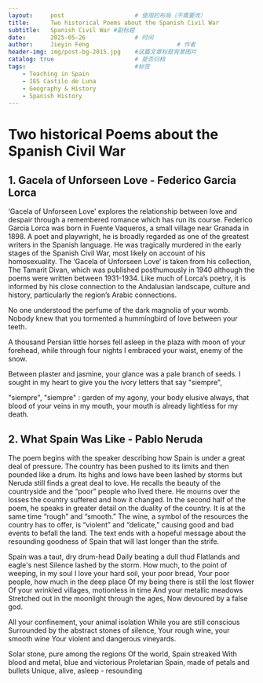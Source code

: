 ```yaml
---
layout:     post   				    # 使用的布局（不需要改）
title:      Two historical Poems about the Spanish Civil War 				# 标题 
subtitle:   Spanish Civil War #副标题
date:       2025-05-26 				# 时间
author:     Jieyin Feng 						# 作者
header-img: img/post-bg-2015.jpg 	#这篇文章标题背景图片
catalog: true 						# 是否归档
tags:								#标签
    - Teaching in Spain 
    - IES Castilo de Luna
    - Geography & History
    - Spanish History
---
```



# Two historical Poems about the Spanish Civil War
## 1. Gacela of Unforseen Love  - Federico Garcia Lorca

‘Gacela of Unforseen Love’ explores the relationship between love and despair through a remembered romance which has run its course.
Federico Garcia Lorca was born in Fuente Vaqueros, a small village near Granada in 1898. A poet and playwright, he is broadly regarded as one of the greatest writers in the Spanish language. He was tragically murdered in the early stages of the Spanish Civil War, most likely on account of his homosexuality.
The ‘Gacela of Unforseen Love‘ is taken from his collection, The Tamarit Divan, which was published posthumously in 1940 although the poems were written between 1931-1934. Like much of Lorca’s poetry, it is informed by his close connection to the Andalusian landscape, culture and history, particularly the region’s Arabic connections.

No one understood the perfume
of the dark magnolia of your womb.
Nobody knew that you tormented
a hummingbird of love between your teeth.

A thousand Persian little horses fell asleep
in the plaza with moon of your forehead,
while through four nights I embraced
your waist, enemy of the snow.

Between plaster and jasmine, your glance
was a pale branch of seeds.
I sought in my heart to give you
the ivory letters that say "siempre",

"siempre", "siempre" : garden of my agony,
your body elusive always,
that blood of your veins in my mouth,
your mouth is already lightless for my death.



## 2. What Spain Was Like  -    Pablo Neruda
The poem begins with the speaker describing how Spain is under a great deal of pressure. The country has been pushed to its limits and then pounded like a drum. Its highs and lows have been lashed by storms but Neruda still finds a great deal to love. He recalls the beauty of the countryside and the “poor” people who lived there. He mourns over the losses the country suffered and how it changed.
In the second half of the poem, he speaks in greater detail on the duality of the country. It is at the same time “rough” and “smooth.” The wine, a symbol of the resources the country has to offer, is “violent” and “delicate,” causing good and bad events to befall the land. The text ends with a hopeful message about the resounding goodness of Spain that will last longer than the strife.


Spain was a taut, dry drum-head
Daily beating a dull thud
Flatlands and eagle's nest
Silence lashed by the storm.
How much, to the point of weeping, in my soul
I love your hard soil, your poor bread,
Your poor people, how much in the deep place
Of my being there is still the lost flower
Of your wrinkled villages, motionless in time
And your metallic meadows
Stretched out in the moonlight through the ages,
Now devoured by a false god.

All your confinement, your animal isolation
While you are still conscious
Surrounded by the abstract stones of silence,
Your rough wine, your smooth wine
Your violent and dangerous vineyards.

Solar stone, pure among the regions
Of the world, Spain streaked
With blood and metal, blue and victorious
Proletarian Spain, made of petals and bullets
Unique, alive, asleep - resounding
